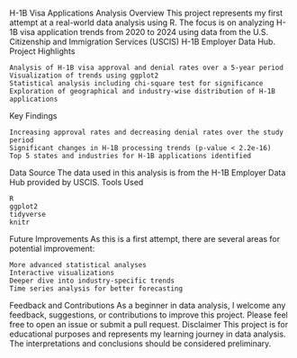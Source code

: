 H-1B Visa Applications Analysis
Overview
This project represents my first attempt at a real-world data analysis using R. The focus is on analyzing H-1B visa application trends from 2020 to 2024 using data from the U.S. Citizenship and Immigration Services (USCIS) H-1B Employer Data Hub.
Project Highlights

    Analysis of H-1B visa approval and denial rates over a 5-year period
    Visualization of trends using ggplot2
    Statistical analysis including chi-square test for significance
    Exploration of geographical and industry-wise distribution of H-1B applications

Key Findings

    Increasing approval rates and decreasing denial rates over the study period
    Significant changes in H-1B processing trends (p-value < 2.2e-16)
    Top 5 states and industries for H-1B applications identified

Data Source
The data used in this analysis is from the H-1B Employer Data Hub provided by USCIS.
Tools Used

    R
    ggplot2
    tidyverse
    knitr

Future Improvements
As this is a first attempt, there are several areas for potential improvement:

    More advanced statistical analyses
    Interactive visualizations
    Deeper dive into industry-specific trends
    Time series analysis for better forecasting

Feedback and Contributions
As a beginner in data analysis, I welcome any feedback, suggestions, or contributions to improve this project. Please feel free to open an issue or submit a pull request.
Disclaimer
This project is for educational purposes and represents my learning journey in data analysis. The interpretations and conclusions should be considered preliminary.
